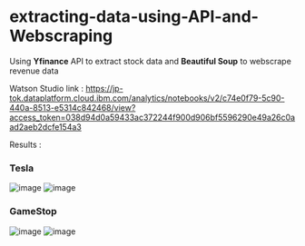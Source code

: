 # extracting-data-using-API-and-Webscraping

Using **Yfinance** API to extract stock data
and **Beautiful Soup** to webscrape revenue data

Watson Studio link : https://jp-tok.dataplatform.cloud.ibm.com/analytics/notebooks/v2/c74e0f79-5c90-440a-8513-e5314c842468/view?access_token=038d94d0a59433ac372244f900d906bf5596290e49a26c0aad2aeb2dcfe154a3 

Results : 

### Tesla

![image](https://user-images.githubusercontent.com/106678416/211183681-4df2891d-231c-492c-bf8c-74a6dd94d063.png)
![image](https://user-images.githubusercontent.com/106678416/211183692-34159e1c-4b3d-4428-aee6-ef958f13e5de.png)

### GameStop

![image](https://user-images.githubusercontent.com/106678416/211183698-87e3d994-448c-4dfb-ba52-8891d4a77925.png)
![image](https://user-images.githubusercontent.com/106678416/211183699-36af6e6a-2e2f-4695-b70d-e2c0673f1ec4.png)
